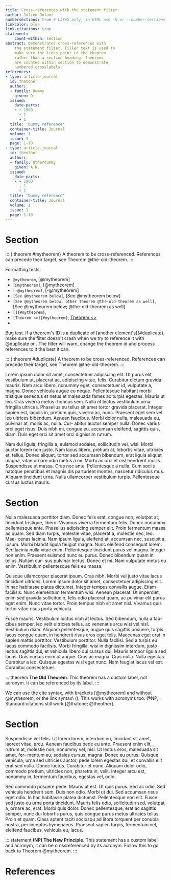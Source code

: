 ```yaml
---
title: Cross-references with the statement filter
author: Julien Dutant
numbersections: true # LaTeX only, in HTML use -N or --number-sections
linkcolor: blue
link-citations: true
statement:
    count-within: section
abstract: Demonstrates cross-references with
    the statement filter. Filler text is used to
    make sure the links point to the theorem
    rather than a section heading. Theorems
    are counted within section to demonstrate
    numbered crosslabels.
references:
- type: article-journal
  id: thatone
  author:
  - family: Dummy
    given: D.
  issued:
    date-parts:
    - - 1900
      - 1
      - 1
  title: 'Dummy reference'
  container-title: Journal
  volume: 1
  issue: 1
  page: 1-10
- type: article-journal
  id: theother
  author:
  - family: Otherdummy
    given: A.N.
  issued:
    date-parts:
    - - 1900
      - 1
      - 1
  title: 'Dummy reference'
  container-title: Journal
  volume: 1
  issue: 1
  page: 1-10
---
```


# Section

::: {.theorem #mytheorem}
A theorem to be cross-referenced. References can precede their target, see
Theorem @the-old-theorem.
:::

Formatting tests:

* `@mytheorem`, [@mytheorem]
* `[@mytheorem]`, [@mytheorem]
* `[-@mytheorem]`, [-@mytheorem]
* `[See @mytheorem below]`, [See @mytheorem below]
* `[See @mytheorem below; other theorem @the-old-theorem as well]`, [See @mytheorem below; @the-old-theorem as well]
* `[]{#mytheorem}`, [](#mytheorem)
* `[Theorem <>]{#mytheorem}`, [Theorem <>](#mytheorem)
* 

Bug test. If a theorem's ID is a duplicate of [another element's]{#duplicate}, make sure the filter doesn't crash when we try to reference it with @duplicate
or [](#duplicate). The filter will warn, change the theorem id and process
references to it the best it can.

::: {.theorem #duplicate}
A theorem to be cross-referenced. References can precede their target, see
Theorem @the-old-theorem.
:::

Lorem ipsum dolor sit amet, consectetuer adipiscing elit. Ut purus elit, vestibulum ut, placerat ac, adipiscing vitae, felis. Curabitur dictum gravida mauris. Nam arcu libero, nonummy eget, consectetuer id, vulputate a, magna. Donec vehicula augue eu neque. Pellentesque habitant morbi tristique senectus et netus et malesuada fames ac turpis egestas. Mauris ut leo. Cras viverra metus rhoncus sem. Nulla et lectus vestibulum urna fringilla ultrices. Phasellus eu tellus sit amet tortor gravida placerat. Integer sapien est, iaculis in, pretium quis, viverra ac, nunc. Praesent eget sem vel leo ultrices bibendum. Aenean faucibus. Morbi dolor nulla, malesuada eu, pulvinar at, mollis ac, nulla. Cur- abitur auctor semper nulla. Donec varius orci eget risus. Duis nibh mi, congue eu, accumsan eleifend, sagittis quis, diam. Duis eget orci sit amet orci dignissim rutrum.

Nam dui ligula, fringilla a, euismod sodales, sollicitudin vel, wisi. Morbi auctor lorem non justo. Nam lacus libero, pretium at, lobortis vitae, ultricies et, tellus. Donec aliquet, tortor sed accumsan bibendum, erat ligula aliquet magna, vitae ornare odio metus a mi. Morbi ac orci et nisl hendrerit mollis. Suspendisse ut massa. Cras nec ante. Pellentesque a nulla. Cum sociis natoque penatibus et magnis dis parturient montes, nascetur ridiculus mus. Aliquam tincidunt urna. Nulla ullamcorper vestibulum turpis. Pellentesque cursus luctus mauris.

# Section

Nulla malesuada porttitor diam. Donec felis erat, congue non, volutpat at, tincidunt tristique, libero. Vivamus viverra fermentum felis. Donec nonummy pellentesque ante. Phasellus adipiscing semper elit. Proin fermentum massa ac quam. Sed diam turpis, molestie vitae, placerat a, molestie nec, leo. Mae- cenas lacinia. Nam ipsum ligula, eleifend at, accumsan nec, suscipit a, ipsum. Morbi blandit ligula feugiat magna. Nunc eleifend consequat lorem. Sed lacinia nulla vitae enim. Pellentesque tincidunt purus vel magna. Integer non enim. Praesent euismod nunc eu purus. Donec bibendum quam in tellus. Nullam cur- sus pulvinar lectus. Donec et mi. Nam vulputate metus eu enim. Vestibulum pellentesque felis eu massa.

Quisque ullamcorper placerat ipsum. Cras nibh. Morbi vel justo vitae lacus tincidunt ultrices. Lorem ipsum dolor sit amet, consectetuer adipiscing elit. In hac habitasse platea dictumst. Integer tempus convallis augue. Etiam facilisis. Nunc elementum fermentum wisi. Aenean placerat. Ut imperdiet, enim sed gravida sollicitudin, felis odio placerat quam, ac pulvinar elit purus eget enim. Nunc vitae tortor. Proin tempus nibh sit amet nisl. Vivamus quis tortor vitae risus porta vehicula.

Fusce mauris. Vestibulum luctus nibh at lectus. Sed bibendum, nulla a fau- cibus semper, leo velit ultricies tellus, ac venenatis arcu wisi vel nisl. Vestibulum diam. Aliquam pellentesque, augue quis sagittis posuere, turpis lacus congue quam, in hendrerit risus eros eget felis. Maecenas eget erat in sapien mattis porttitor. Vestibulum porttitor. Nulla facilisi. Sed a turpis eu lacus commodo facilisis. Morbi fringilla, wisi in dignissim interdum, justo lectus sagittis dui, et vehicula libero dui cursus dui. Mauris tempor ligula sed lacus. Duis cursus enim ut augue. Cras ac magna. Cras nulla. Nulla egestas. Curabitur a leo. Quisque egestas wisi eget nunc. Nam feugiat lacus vel est. Curabitur consectetuer.

::: theorem
**The Old Theorem**. This theorem has a custom label, not acronym.
It can be referenced by its label.
:::

We can use the cite syntax, with brackets [@mytheorem] and without @mytheorem, 
or the link syntax\ ([](#mytheorem)). This works with acronyms too: @NP, [](#NP).
Standard citations still work [@thatone; @theother].

# Section

Suspendisse vel felis. Ut lorem lorem, interdum eu, tincidunt sit amet,
laoreet vitae, arcu. Aenean faucibus pede eu ante. Praesent enim elit, rutrum at, molestie non, nonummy vel, nisl. Ut lectus eros, malesuada sit amet, fer- mentum eu, sodales cursus, magna. Donec eu purus. Quisque vehicula, urna sed ultricies auctor, pede lorem egestas dui, et convallis elit erat sed nulla. Donec luctus. Curabitur et nunc. Aliquam dolor odio, commodo pretium, ultricies non, pharetra in, velit. Integer arcu est, nonummy in, fermentum faucibus, egestas vel, odio.

Sed commodo posuere pede. Mauris ut est. Ut quis purus. Sed ac odio. Sed vehicula hendrerit sem. Duis non odio. Morbi ut dui. Sed accumsan risus eget odio. In hac habitasse platea dictumst. Pellentesque non elit. Fusce sed justo eu urna porta tincidunt. Mauris felis odio, sollicitudin sed, volutpat a, ornare ac, erat. Morbi quis dolor. Donec pellentesque, erat ac sagittis semper, nunc dui lobortis purus, quis congue purus metus ultricies tellus. Proin et quam. Class aptent taciti sociosqu ad litora torquent per conubia nostra, per inceptos hymenaeos. Praesent sapien turpis, fermentum vel, eleifend faucibus, vehicula eu, lacus.

::: statement
**(NP) The New Principle.** This statement has a custom label and 
acronym, it can be crossreferenced by its acronym. Follow this to 
go back to Theorem @mytheorem.
:::




# References
